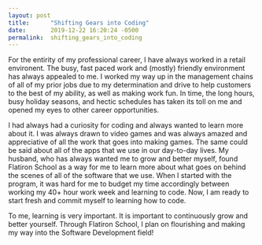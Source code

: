 ```yaml
---
layout: post
title:      "Shifting Gears into Coding"
date:       2019-12-22 16:20:24 -0500
permalink:  shifting_gears_into_coding
---
```



For the entirity of my professional career, I have always worked in a retail environent. The busy, fast paced work and (mostly) friendly environment has always appealed to me. I worked my way up in the management chains of all of my prior jobs due to my determination and drive to help customers to the best of my ability, as well as making work fun. In time, the long hours, busy holiday seasons, and hectic schedules has taken its toll on me and opened my eyes to other career opportunities. 

I had always had a curiosity for coding and always wanted to learn more about it. I was always drawn to video games and was always amazed and appreciative of all the work that goes into making games. The same could be said about all of the apps that we use in our day-to-day lives.  My husband, who has always wanted me to grow and better myself, found Flatiron School as a way for me to learn more about what goes on behind the scenes of all of the software that we use. When I started with the program, it was hard for me to budget my time accordingly between working my 40+ hour work week and learning to code. Now, I am ready to start fresh and commit myself to learning how to code.

To me, learning is very important. It is important to continuously grow and better yourself. Through Flatiron School, I plan on flourishing and making my way into the Software Development field!
